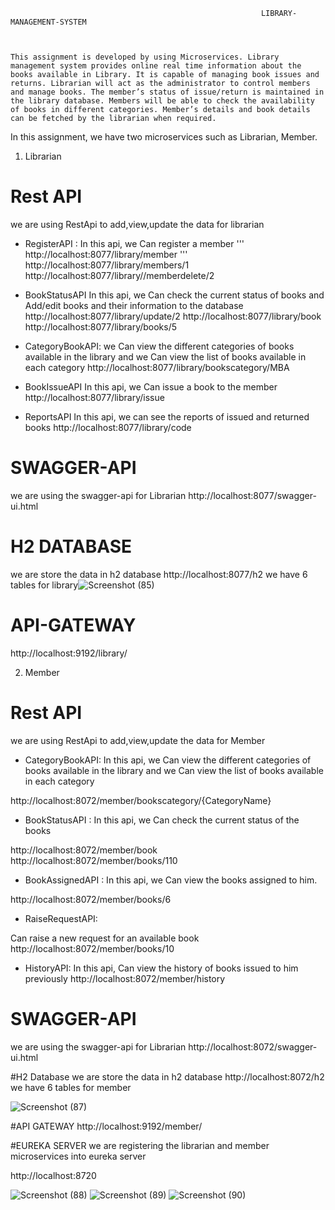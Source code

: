                                                             LIBRARY-MANAGEMENT-SYSTEM 
                                                  
                                                                          
                                                                          This assignment is developed by using Microservices. Library management system provides online real time information about the books available in Library. It is capable of managing book issues and returns. Librarian will act as the administrator to control members and manage books. The member’s status of issue/return is maintained in the library database. Members will be able to check the availability of books in different categories. Member’s details and book details can be fetched by the librarian when required. 
                                                                          
 In this assignment, we have two microservices such as Librarian, Member.
 1. Librarian
 
 # Rest API
we are using RestApi to add,view,update the data for librarian

*  RegisterAPI :
In this api, we Can register a member
'''
http://localhost:8077/library/member
'''
http://localhost:8077/library/members/1
http://localhost:8077/library//memberdelete/2

*  BookStatusAPI
In this api, we Can check the current status of books and Add/edit books and their information to the database
http://localhost:8077/library/update/2
http://localhost:8077/library/book
http://localhost:8077/library/books/5

*  CategoryBookAPI:
we Can view the different categories of books available in the library and we Can view the list of books available in each category
http://localhost:8077/library/bookscategory/MBA

*  BookIssueAPI
In this api, we Can issue a book to the member
http://localhost:8077/library/issue

*  ReportsAPI
In this api, we can see the reports of issued and returned books
http://localhost:8077/library/code

# SWAGGER-API
we are using the swagger-api for Librarian
http://localhost:8077/swagger-ui.html

# H2 DATABASE

we are store the data in h2 database
http://localhost:8077/h2
we have 6 tables for library![Screenshot (85)](https://user-images.githubusercontent.com/113039639/188908425-9dbb1e47-96a0-4344-8702-662d3b2b1c78.png)

# API-GATEWAY 
http://localhost:9192/library/

2. Member

# Rest API
we are using RestApi to add,view,update the data for Member

*  CategoryBookAPI:
In this api, we Can view the different categories of books available in the library and we Can view the list of books available in each category

http://localhost:8072/member/bookscategory/{CategoryName}

*  BookStatusAPI :
In this api, we Can check the current status of the books

http://localhost:8072/member/book
http://localhost:8072/member/books/110

*  BookAssignedAPI :
In this api, we Can view the books assigned to him.

http://localhost:8072/member/books/6

*  RaiseRequestAPI:

Can raise a new request for an available book
http://localhost:8072/member/books/10

*  HistoryAPI:
In this api, Can view the history of books issued to him previously
http://localhost:8072/member/history

# SWAGGER-API
we are using the swagger-api for Librarian
http://localhost:8072/swagger-ui.html

#H2 Database
we are store the data in h2 database
http://localhost:8072/h2
we have 6 tables for member

![Screenshot (87)](https://user-images.githubusercontent.com/113039639/188909762-83f6b017-7e56-4f3c-a6da-a525132318f5.png)

#API GATEWAY
http://localhost:9192/member/

#EUREKA SERVER
 we are registering the librarian and member microservices into eureka server

http://localhost:8720

![Screenshot (88)](https://user-images.githubusercontent.com/113039639/188912076-7678593c-f491-4751-9f7a-62136af0996c.png)
![Screenshot (89)](https://user-images.githubusercontent.com/113039639/188912150-b223a85f-0fac-410f-bf32-d5407e5a3d92.png)
![Screenshot (90)](https://user-images.githubusercontent.com/113039639/188912230-afc408b1-f257-4bff-99ac-eecc0dd43f2e.png)


